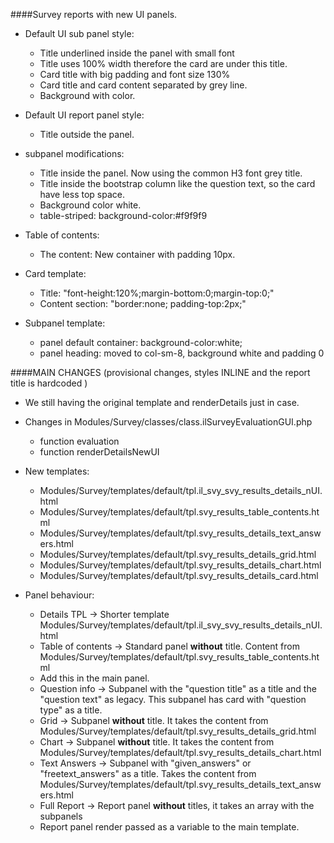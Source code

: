 ####Survey reports with new UI panels.

- Default UI sub panel style:

    - Title underlined inside the panel with small font
    - Title uses 100% width therefore the card are under this title.
    - Card title with big padding and font size 130%
    - Card title and card content separated by grey line.
    - Background with color.

- Default UI report panel style:

    - Title outside the panel.


- subpanel modifications:

    - Title inside the panel. Now using the common H3 font grey title.
    - Title inside the bootstrap column like the question text, so the card have less top space.
    - Background color white.
    - table-striped: background-color:#f9f9f9

- Table of contents:

    - The content: New container with padding 10px.

- Card template:

    - Title: "font-height:120%;margin-bottom:0;margin-top:0;"
    - Content section: "border:none; padding-top:2px;"

- Subpanel template:

    - panel default container: background-color:white;
    - panel heading: moved to col-sm-8, background white and padding 0


####MAIN CHANGES (provisional changes, styles INLINE and the report title is hardcoded )

- We still having the original template and renderDetails just in case.

- Changes in Modules/Survey/classes/class.ilSurveyEvaluationGUI.php

    - function evaluation
    - function renderDetailsNewUI

- New templates:
    - Modules/Survey/templates/default/tpl.il_svy_svy_results_details_nUI.html
    - Modules/Survey/templates/default/tpl.svy_results_table_contents.html
    - Modules/Survey/templates/default/tpl.svy_results_details_text_answers.html
    - Modules/Survey/templates/default/tpl.svy_results_details_grid.html
    - Modules/Survey/templates/default/tpl.svy_results_details_chart.html
    - Modules/Survey/templates/default/tpl.svy_results_details_card.html

- Panel behaviour:
    - Details TPL ->  Shorter template Modules/Survey/templates/default/tpl.il_svy_svy_results_details_nUI.html
    - Table of contents -> Standard panel **without** title. Content from Modules/Survey/templates/default/tpl.svy_results_table_contents.html
    - Add this in the main panel.
    - Question info -> Subpanel with the "question title" as a title and the "question text" as legacy. This subpanel has card with "question type" as a title.
    - Grid -> Subpanel **without** title. It takes the content from  Modules/Survey/templates/default/tpl.svy_results_details_grid.html
    - Chart -> Subpanel **without** title. It takes the content from Modules/Survey/templates/default/tpl.svy_results_details_chart.html
    - Text Answers -> Subpanel with "given_answers" or "freetext_answers" as a title. Takes the content from  Modules/Survey/templates/default/tpl.svy_results_details_text_answers.html
    - Full Report -> Report panel **without** titles, it takes an array with the subpanels
    - Report panel render passed as a variable to the main template.